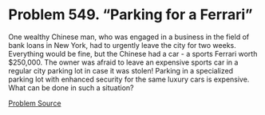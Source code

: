 # Problem 549. “Parking for a Ferrari”

One wealthy Chinese man, who was engaged in a business in the field of bank loans in New York, had to urgently leave the city for two weeks. Everything would be fine, but the Chinese had a car - a sports Ferrari worth $250,000. The owner was afraid to leave an expensive sports car in a regular city parking lot in case it was stolen! Parking in a specialized parking lot with enhanced security for the same luxury cars is expensive. What can be done in such a situation?

[Problem Source](https://www.trizland.ru/tasks/5222/)